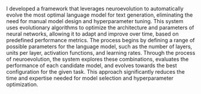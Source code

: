 I developed a framework that leverages neuroevolution to automatically evolve the most optimal language model for text generation, eliminating the need for manual model design and hyperparameter tuning. This system uses evolutionary algorithms to optimize the architecture and parameters of neural networks, allowing it to adapt and improve over time, based on predefined performance metrics. The process begins by defining a range of possible parameters for the language model, such as the number of layers, units per layer, activation functions, and learning rates. Through the process of neuroevolution, the system explores these combinations, evaluates the performance of each candidate model, and evolves towards the best configuration for the given task. This approach significantly reduces the time and expertise needed for model selection and hyperparameter optimization.
